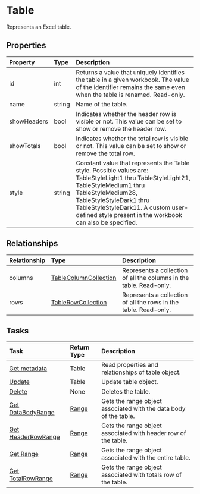 # Table

Represents an Excel table.

## Properties
| Property	   | Type	|Description|
|:---------------|:--------|:----------|
|id|int|Returns a value that uniquely identifies the table in a given workbook. The value of the identifier remains the same even when the table is renamed. Read-only.|
|name|string|Name of the table.|
|showHeaders|bool|Indicates whether the header row is visible or not. This value can be set to show or remove the header row.|
|showTotals|bool|Indicates whether the total row is visible or not. This value can be set to show or remove the total row.|
|style|string|Constant value that represents the Table style. Possible values are: TableStyleLight1 thru TableStyleLight21, TableStyleMedium1 thru TableStyleMedium28, TableStyleStyleDark1 thru TableStyleStyleDark11. A custom user-defined style present in the workbook can also be specified.|

## Relationships
| Relationship | Type	|Description|
|:---------------|:--------|:----------|
|columns|[TableColumnCollection](tablecolumncollection.md)|Represents a collection of all the columns in the table. Read-only.|
|rows|[TableRowCollection](tablerowcollection.md)|Represents a collection of all the rows in the table. Read-only.|

## Tasks

| Task		   | Return Type	|Description|
|:---------------|:--------|:----------|
|[Get metadata](../api/table_get.md) | Table |Read properties and relationships of table object.|
|[Update](../api/table_update.md) | Table	|Update table object. |
|[Delete](../api/table_delete.md)|None|Deletes the table.|
|[Get DataBodyRange](../api/table_getdatabodyrange.md)|[Range](range.md)|Gets the range object associated with the data body of the table.|
|[Get HeaderRowRange](../api/table_getheaderrowrange.md)|[Range](range.md)|Gets the range object associated with header row of the table.|
|[Get Range](../api/table_getrange.md)|[Range](range.md)|Gets the range object associated with the entire table.|
|[Get TotalRowRange](../api/table_gettotalrowrange.md)|[Range](range.md)|Gets the range object associated with totals row of the table.|
